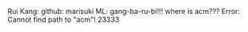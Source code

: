 Rui Kang:
   github: marisuki 
ML: gang-ba-ru-bi!!!
where is acm???
Error: Cannot find path to "acm"!
23333